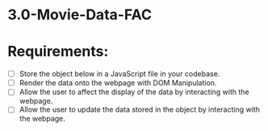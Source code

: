 # 3.0-Movie-Data-FAC
# Requirements:
- [ ] Store the object below in a JavaScript file in your codebase.
- [ ] Render the data onto the webpage with DOM Manipulation.
- [ ] Allow the user to affect the display of the data by interacting with the webpage.
- [ ] Allow the user to update the data stored in the object by interacting with the webpage.
